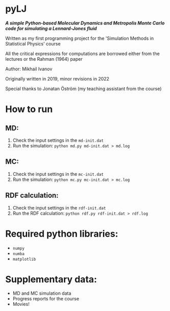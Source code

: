 # pyLJ
***A simple Python-based Molecular Dynamics and Metropolis Monte Carlo code for simulating a Lennard-Jones fluid***

Written as my first programming project for the 'Simulation Methods in Statistical Physics' course

All the critical expressions for computations are borrowed either from the lectures or the Rahman (1964) paper

Author: Mikhail Ivanov

Originally written in 2019, minor revisions in 2022

Special thanks to Jonatan Öström (my teaching assistant from the course)

# How to run
## MD:
1. Check the input settings in the `md-init.dat`
2. Run the simulation: `python md.py md-init.dat > md.log`

## MC:
1. Check the input settings in the `mc-init.dat`
2. Run the simulation: `python mc.py mc-init.dat > mc.log`

## RDF calculation:
1. Check the input settings in the `rdf-init.dat`
2. Run the RDF calculation: `python rdf.py rdf-init.dat > rdf.log`

# Required python libraries:
- `numpy`
- `numba`
- `matplotlib`

# Supplementary data:
- MD and MC simulation data
- Progress reports for the course
- Movies!
